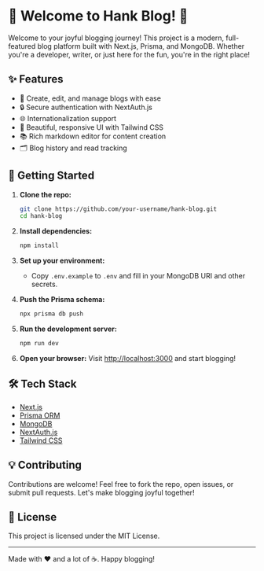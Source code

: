 # 🎉 Welcome to Hank Blog! 🚀

Welcome to your joyful blogging journey! This project is a modern, full-featured blog platform built with Next.js, Prisma, and MongoDB. Whether you're a developer, writer, or just here for the fun, you're in the right place!

## ✨ Features

- 📝 Create, edit, and manage blogs with ease
- 🔒 Secure authentication with NextAuth.js
- 🌐 Internationalization support
- 🎨 Beautiful, responsive UI with Tailwind CSS
- 📚 Rich markdown editor for content creation
- 🗂️ Blog history and read tracking

## 🚀 Getting Started

1. **Clone the repo:**

   ```bash
   git clone https://github.com/your-username/hank-blog.git
   cd hank-blog
   ```

2. **Install dependencies:**

   ```bash
   npm install
   ```

3. **Set up your environment:**

   - Copy `.env.example` to `.env` and fill in your MongoDB URI and other secrets.

4. **Push the Prisma schema:**

   ```bash
   npx prisma db push
   ```

5. **Run the development server:**

   ```bash
   npm run dev
   ```

6. **Open your browser:**
   Visit [http://localhost:3000](http://localhost:3000) and start blogging!

## 🛠️ Tech Stack

- [Next.js](https://nextjs.org/)
- [Prisma ORM](https://www.prisma.io/)
- [MongoDB](https://www.mongodb.com/)
- [NextAuth.js](https://next-auth.js.org/)
- [Tailwind CSS](https://tailwindcss.com/)

## 💡 Contributing

Contributions are welcome! Feel free to fork the repo, open issues, or submit pull requests. Let's make blogging joyful together!

## 📄 License

This project is licensed under the MIT License.

---

Made with ❤️ and a lot of ☕️. Happy blogging!
